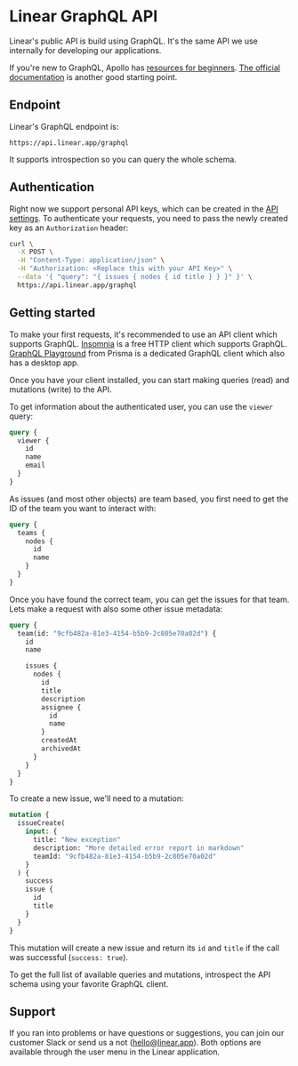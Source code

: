 # Linear GraphQL API

Linear's public API is build using GraphQL. It's the same API we use internally for developing our applications.

If you're new to GraphQL, Apollo has [resources for beginners](https://blog.apollographql.com/the-basics-of-graphql-in-5-links-9e1dc4cac055). [The official documentation](https://graphql.org/) is another good starting point.

## Endpoint

Linear's GraphQL endpoint is:

```
https://api.linear.app/graphql
```

It supports introspection so you can query the whole schema.

## Authentication

Right now we support personal API keys, which can be created in the [API settings](https://linear.app/settings/api). To authenticate your requests, you need to pass the newly created key as an `Authorization` header:

```bash
curl \
  -X POST \
  -H "Content-Type: application/json" \
  -H "Authorization: <Replace this with your API Key>" \
  --data '{ "query": "{ issues { nodes { id title } } }" }' \
  https://api.linear.app/graphql
```

## Getting started

To make your first requests, it's recommended to use an API client which supports GraphQL. [Insomnia](https://insomnia.rest/) is a free HTTP client which supports GraphQL. [GraphQL Playground](https://github.com/prisma/graphql-playground) from Prisma is a dedicated GraphQL client which also has a desktop app.

Once you have your client installed, you can start making queries (read) and mutations (write) to the API.

To get information about the authenticated user, you can use the `viewer` query:

```graphql
query {
  viewer {
    id
    name
    email
  }
}
```

As issues (and most other objects) are team based, you first need to get the ID of the team you want to interact with:

```graphql
query {
  teams {
    nodes {
      id
      name
    }
  }
}
```

Once you have found the correct team, you can get the issues for that team. Lets make a request with also some other issue metadata:

```graphql
query {
  team(id: "9cfb482a-81e3-4154-b5b9-2c805e70a02d") {
    id
    name

    issues {
      nodes {
        id
        title
        description
        assignee {
          id
          name
        }
        createdAt
        archivedAt
      }
    }
  }
}
```

To create a new issue, we'll need to a mutation:

```graphql
mutation {
  issueCreate(
    input: {
      title: "New exception"
      description: "More detailed error report in markdown"
      teamId: "9cfb482a-81e3-4154-b5b9-2c805e70a02d"
    }
  ) {
    success
    issue {
      id
      title
    }
  }
}
```

This mutation will create a new issue and return its `id` and `title` if the call was successful (`success: true`).

To get the full list of available queries and mutations, introspect the API schema using your favorite GraphQL client.

## Support

If you ran into problems or have questions or suggestions, you can join our customer Slack or send us a not (hello@linear.app). Both options are available through the user menu in the Linear application.
